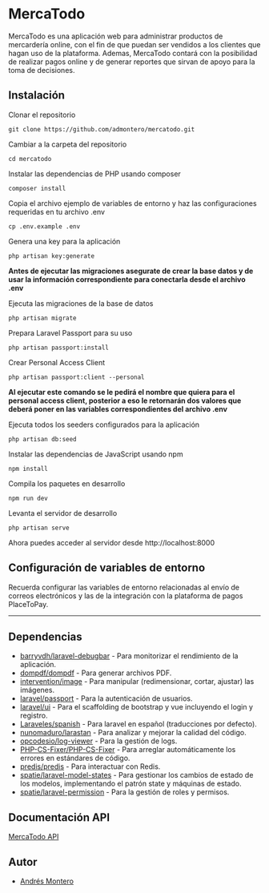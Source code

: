 # MercaTodo

MercaTodo es una aplicación web para administrar productos de mercardería online, con el fin de que puedan ser vendidos a los clientes que hagan uso de la plataforma. Ademas, MercaTodo contará con la posibilidad de realizar pagos online y de generar reportes que sirvan de apoyo para la toma de decisiones.

## Instalación

Clonar el repositorio

    git clone https://github.com/admontero/mercatodo.git

Cambiar a la carpeta del repositorio

    cd mercatodo

Instalar las dependencias de PHP usando composer

    composer install

Copia el archivo ejemplo de variables de entorno y haz las configuraciones requeridas en tu archivo .env

    cp .env.example .env

Genera una key para la aplicación

    php artisan key:generate

**Antes de ejecutar las migraciones asegurate de crear la base datos y de usar la información correspondiente para conectarla desde el archivo .env**

Ejecuta las migraciones de la base de datos

    php artisan migrate

Prepara Laravel Passport para su uso

    php artisan passport:install

Crear Personal Access Client

    php artisan passport:client --personal

**Al ejecutar este comando se le pedirá el nombre que quiera para el personal access client, posterior a eso le retornarán dos valores que deberá poner en las variables correspondientes del archivo .env**

Ejecuta todos los seeders configurados para la aplicación

    php artisan db:seed

Instalar las dependencias de JavaScript usando npm

    npm install

Compila los paquetes en desarrollo

    npm run dev

Levanta el servidor de desarrollo

    php artisan serve

Ahora puedes acceder al servidor desde http://localhost:8000

## Configuración de variables de entorno

Recuerda configurar las variables de entorno relacionadas al envío de correos electrónicos y las de la integración con la plataforma de pagos PlaceToPay.

------------

## Dependencias

- [barryvdh/laravel-debugbar](https://github.com/barryvdh/laravel-debugbar) - Para monitorizar el rendimiento de la aplicación.
- [dompdf/dompdf](https://github.com/dompdf/dompdf) - Para generar archivos PDF.
- [intervention/image](https://github.com/Intervention/image) - Para manipular (redimensionar, cortar, ajustar) las imágenes.
- [laravel/passport](https://github.com/laravel/passport) - Para la autenticación de usuarios.
- [laravel/ui](https://github.com/laravel/ui) - Para el scaffolding de bootstrap y vue incluyendo el login y registro.
- [Laraveles/spanish](https://github.com/Laraveles/spanish) - Para laravel en español (traducciones por defecto).
- [nunomaduro/larastan](https://github.com/nunomaduro/larastan) - Para analizar y mejorar la calidad del código.
- [opcodesio/log-viewer](https://github.com/opcodesio/log-viewer) - Para la gestión de logs.
- [PHP-CS-Fixer/PHP-CS-Fixer](https://github.com/PHP-CS-Fixer/PHP-CS-Fixer) - Para arreglar automáticamente los errores en estándares de código.
- [predis/predis](https://github.com/predis/predis) - Para interactuar con Redis.
- [spatie/laravel-model-states](https://github.com/spatie/laravel-model-states) - Para gestionar los cambios de estado de los modelos, implementando el patrón state y máquinas de estado.
- [spatie/laravel-permission](https://github.com/spatie/laravel-permission) - Para la gestión de roles y permisos.

## Documentación API

[MercaTodo API](https://documenter.getpostman.com/view/9609007/2s946fdsFX#c2cec13f-d4c4-4399-8dd5-a4aa1b219b6f)

## Autor

- [Andrés Montero](https://github.com/admontero)
